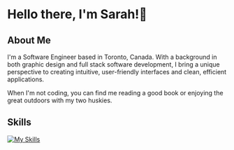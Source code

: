 # Hello there, I'm Sarah!👋

## About Me

I'm a Software Engineer based in Toronto, Canada. With a background in both graphic design and full stack software development, I bring a unique perspective to creating intuitive, user-friendly interfaces and clean, efficient applications.

When I'm not coding, you can find me reading a good book or enjoying the great outdoors with my two huskies.

## Skills

[![My Skills](https://skillicons.dev/icons?i=ts,js,react,vue,nodejs,html,css,sass,firebase,supabase,mongodb,mysql,docker,redux,git,vscode,postman,jest,github,gitlab,ai,ps)](https://skillicons.dev)

